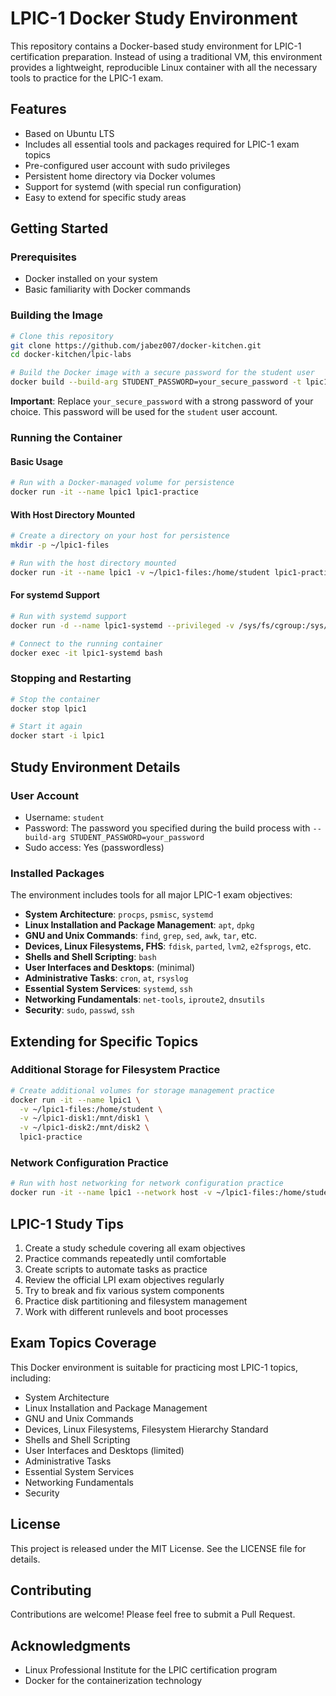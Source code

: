 # LPIC-1 Docker Study Environment

This repository contains a Docker-based study environment for LPIC-1 certification preparation.
Instead of using a traditional VM, this environment provides a lightweight, reproducible Linux container with all the necessary tools to practice for the LPIC-1 exam.

## Features

- Based on Ubuntu LTS
- Includes all essential tools and packages required for LPIC-1 exam topics
- Pre-configured user account with sudo privileges
- Persistent home directory via Docker volumes
- Support for systemd (with special run configuration)
- Easy to extend for specific study areas

## Getting Started

### Prerequisites

- Docker installed on your system
- Basic familiarity with Docker commands

### Building the Image

```bash
# Clone this repository
git clone https://github.com/jabez007/docker-kitchen.git
cd docker-kitchen/lpic-labs

# Build the Docker image with a secure password for the student user
docker build --build-arg STUDENT_PASSWORD=your_secure_password -t lpic1-practice .
```

**Important**: Replace `your_secure_password` with a strong password of your choice. This password will be used for the `student` user account.

### Running the Container

#### Basic Usage

```bash
# Run with a Docker-managed volume for persistence
docker run -it --name lpic1 lpic1-practice
```

#### With Host Directory Mounted

```bash
# Create a directory on your host for persistence
mkdir -p ~/lpic1-files

# Run with the host directory mounted
docker run -it --name lpic1 -v ~/lpic1-files:/home/student lpic1-practice
```

#### For systemd Support

```bash
# Run with systemd support
docker run -d --name lpic1-systemd --privileged -v /sys/fs/cgroup:/sys/fs/cgroup:ro lpic1-practice /sbin/init

# Connect to the running container
docker exec -it lpic1-systemd bash
```

### Stopping and Restarting

```bash
# Stop the container
docker stop lpic1

# Start it again
docker start -i lpic1
```

## Study Environment Details

### User Account

- Username: `student`
- Password: The password you specified during the build process with `--build-arg STUDENT_PASSWORD=your_password`
- Sudo access: Yes (passwordless)

### Installed Packages

The environment includes tools for all major LPIC-1 exam objectives:

- **System Architecture**: `procps`, `psmisc`, `systemd`
- **Linux Installation and Package Management**: `apt`, `dpkg`
- **GNU and Unix Commands**: `find`, `grep`, `sed`, `awk`, `tar`, etc.
- **Devices, Linux Filesystems, FHS**: `fdisk`, `parted`, `lvm2`, `e2fsprogs`, etc.
- **Shells and Shell Scripting**: `bash`
- **User Interfaces and Desktops**: (minimal)
- **Administrative Tasks**: `cron`, `at`, `rsyslog`
- **Essential System Services**: `systemd`, `ssh`
- **Networking Fundamentals**: `net-tools`, `iproute2`, `dnsutils`
- **Security**: `sudo`, `passwd`, `ssh`

## Extending for Specific Topics

### Additional Storage for Filesystem Practice

```bash
# Create additional volumes for storage management practice
docker run -it --name lpic1 \
  -v ~/lpic1-files:/home/student \
  -v ~/lpic1-disk1:/mnt/disk1 \
  -v ~/lpic1-disk2:/mnt/disk2 \
  lpic1-practice
```

### Network Configuration Practice

```bash
# Run with host networking for network configuration practice
docker run -it --name lpic1 --network host -v ~/lpic1-files:/home/student lpic1-practice
```

## LPIC-1 Study Tips

1. Create a study schedule covering all exam objectives
2. Practice commands repeatedly until comfortable
3. Create scripts to automate tasks as practice
4. Review the official LPI exam objectives regularly
5. Try to break and fix various system components
6. Practice disk partitioning and filesystem management
7. Work with different runlevels and boot processes

## Exam Topics Coverage

This Docker environment is suitable for practicing most LPIC-1 topics, including:

- System Architecture
- Linux Installation and Package Management
- GNU and Unix Commands
- Devices, Linux Filesystems, Filesystem Hierarchy Standard
- Shells and Shell Scripting
- User Interfaces and Desktops (limited)
- Administrative Tasks
- Essential System Services
- Networking Fundamentals
- Security

## License

This project is released under the MIT License. See the LICENSE file for details.

## Contributing

Contributions are welcome! Please feel free to submit a Pull Request.

## Acknowledgments

- Linux Professional Institute for the LPIC certification program
- Docker for the containerization technology
